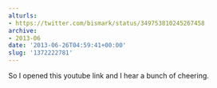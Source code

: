 ```yaml
---
alturls:
- https://twitter.com/bismark/status/349753810245267458
archive:
- 2013-06
date: '2013-06-26T04:59:41+00:00'
slug: '1372222781'
---
```


So I opened this youtube link and I hear a bunch of cheering.

